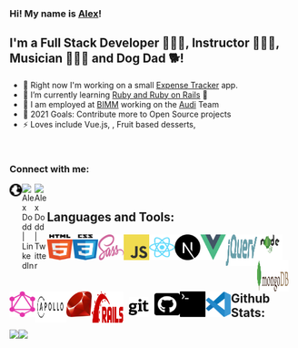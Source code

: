 <link href="/styles/style.css" rel="stylesheet"></link>

### Hi! My name is [Alex][website]!

## I'm a Full Stack Developer 👨🏻‍💻, Instructor 👨🏻‍🏫, Musician 👨🏻‍🎤 and Dog Dad 🐕!

- 🚧 Right now I'm working on a small [Expense Tracker](https://github.com/helloalexdodd/full-stack-expense-tracker) app.
- 🌱 I’m currently learning [Ruby and Ruby on Rails](https://github.com/helloalexdodd/hello-alex-blog) 💎
- 🔭 I am employed at [BIMM](https://bimm.com/) working on the [Audi](https://www.audi.ca/ca/web/en/new-cars.html) Team
- 🥅 2021 Goals: Contribute more to Open Source projects
- ⚡ Loves include Vue.js, , Fruit based desserts,

<br/>

### Connect with me:

[<img align="left" alt="alexdodd.com" width="22px" src="https://raw.githubusercontent.com/iconic/open-iconic/master/svg/globe.svg" />][website]
[<img align="left" alt="Alex Dodd | LinkedIn" width="22px" src="https://cdn.jsdelivr.net/npm/simple-icons@v3/icons/linkedin.svg" />][linkedin]
[<img align="left" alt="Alex Dodd | Twitter" width="22px" src="https://cdn.jsdelivr.net/npm/simple-icons@v3/icons/twitter.svg" />][twitter]

<br/>

## Languages and Tools:

<div class="flex-container">
  <div>
    <img width="45px" height="45px" align="left" src="./icons/html5.svg" alt="HTML5">
  </div>
  <div>
    <img width="45px" height="45px" align="left" src="./icons/css3.svg" alt="CSS3">
  </div>
  <div>
    <img width="45px" height="45px" align="left" src="./icons/sass.svg" alt="SCSS">
  </div>
  <div>
    <img width="45px" height="45px" align="left" src="./icons/js.svg" alt="JavaScript">
  </div>
  <div>
    <img width="45px" height="45px" align="left" src="./icons/react.svg" alt="React.js">
  </div>
  <div>
    <img width="45px" height="45px" align="left" src="./icons/nextjs.svg" alt="Next.js">
  </div>
  <div>
    <img width="45px" height="45px" align="left" src="./icons/vuejs.svg" alt="Vue.js">
  </div>
  <div>
    <img width="55px" height="55px" align="left" src="./icons/jquery.svg" alt="jQuery">
  </div>
  <div>
    <img width="45px" height="45px" align="left" src="./icons/node.svg" alt="Node.js">
  </div>
  <div>
    <img width="55px" height="55px" align="left" src="./icons/mongodb.svg" alt="MongoDB">
  </div>
  <div>
    <img width="45px" height="45px" align="left" src="./icons/graphql.svg" alt="GraphQL">
  </div>
  <div>
    <img width="55px" height="55px" align="left" src="./icons/apollo.svg" alt="Apollo">
  </div>
  <div>
    <img width="45px" height="45px" align="left" src="./icons/ruby.svg" alt="Ruby">
  </div>
  <div>
    <img width="55px" height="55px" align="left" src="./icons/rails.svg" alt="Rails">
  </div>
  <div>
    <img width="35px" height="35px" style="margin: 10px 10px 0;" align="left" src="./icons/git.svg" alt="git">
  </div>
  <div>
    <img width="45px" height="45px" align="left" src="./icons/github.svg" alt="GitHub">
  </div>
  <div>
    <img width="45px" height="45px" align="left" src="./icons/terminal.svg" alt="terminal">
  </div>
  <div>
    <img width="45px" height="45px" align="left" src="./icons/visual-studio-code.svg" alt="Visual Studio Code">
  </div>
</div>

<br />

## Github Stats:

<div align="center">
  <div style="display: flex;">
    <img src="https://github-readme-stats.vercel.app/api?username=helloalexdodd&count_private=true&show_icons=true&hide=stars,issues" style="vertical-align: top;" />
    <img src="https://github-readme-stats.vercel.app/api/top-langs/?username=helloalexdodd&langs_count=5&layout=compact" />
  </div>
</div>

[website]: https://alexdodd.ca
[linkedin]: https://linkedin.com/in/helloalexdodd
[twitter]: https://twitter.com/helloalexdodd
